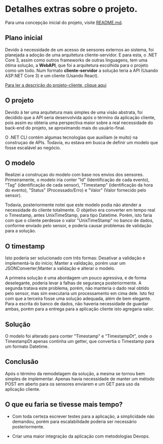 # Detalhes extras sobre o projeto.

Para uma concepção inicial do projeto, visite [README.md](./README.md).

## Plano inicial

Devido à necessidade de um acesso de sensores externos ao sistema, foi planejada 
a adoção de uma arquitetura cliente-servidor. E para esta, o .NET Core 3, assim como 
outros frameworks de outras linguagens, tem uma ótima solução, a **WebAPI**, que foi 
a arquitetura escolhida para o projeto como um todo. Num formato **cliente-servidor** 
a solução teria a API (Usando ASP.NET Core 3) e um cliente (Usando React).

[Para ler a descrição do projeto-cliente, clique aqui](..\sensor-radix-client\PROJECT.md)

## O projeto

Devido à ter uma arquitetura mais simples de uma visão abstrata, foi decidido que a API
seria desenvolvida após o término da aplicação cliente, pois assim eu obteria uma perspectiva
maior sobre a real necessidade do back-end do projeto, se aproximando mais do usuário-final.

O .NET CLI contém algumas tecnologias que auxiliam (e muito) na construçao de APIs. Todavia, 
eu estava em busca de definir um modelo que fosse escalável ao negócio.

## O modelo

Realizei a construçao do modelo com base nos envios dos sensores. Primeiramente, o modelo iria conter 
"Id" (Identificação de cada evento), "Tag" (identificação de cada sensor), "Timestamp" (identificação da hora do evento), "Status" (Processado/Erro) e "Valor" (Valor fornecido pelo sensor).

Todavia, posteriormente notei que este modelo podia não atender a necessidade do cliente totalmente. O objetivo era converter em tempo real o Timestamp, antes UnixTimeStamp, para tipo Datetime. Porém, isto faria com que o cliente perdesse o valor "UnixTimeStamp" no banco de dados, conforme enviado pelo sensor, e poderia causar problemas de validação para a solução.

## O timestamp

Isto poderia ser solucionado com três formas: Desativar a validação e implementá-la do início; Manter a validação, porém usar um JSONConverter;Manter a validação e alterar o modelo.

A primeira solução é uma abordagem um pouco agressiva, e de forma deselegante, poderia levar à falhas de segurança posteriormente. A segunda tratava este problema, porém, não manteria o dado real obtido pelo sensor, mas sim executaria um processamento em cima dele. Isto fez com que a terceira fosse uma solução adequada, além de bem elegante. Para a escrita do banco de dados, não haveria necessidade de guardar ambas, porém para a entrega para a aplicação cliente isto agregaria valor.

## Solução

O modelo foi alterado para conter "Timestamp" e "TimestampDt", onde o TimestampDt apenas continha um getter, que convertia o Timestamp para um formato Datetime.

## Conclusão

Após o término da remodelagem da solução, a mesma se tornou bem simples de implementar. Apenas havia necessidade de manter um método POST em aberto para os sensores enviarem e um GET para uso da aplicação cliente.

## O que eu faria se tivesse mais tempo?

- Com toda certeza escrever testes para a aplicação, a simplicidade não demandou, porém para escalabilidade poderia ser necessário posteriormente.

- Criar uma maior integração da aplicação com metodologias Devops.